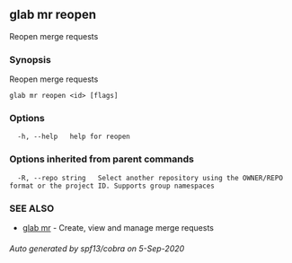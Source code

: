 ## glab mr reopen

Reopen merge requests

### Synopsis

Reopen merge requests

```
glab mr reopen <id> [flags]
```

### Options

```
  -h, --help   help for reopen
```

### Options inherited from parent commands

```
  -R, --repo string   Select another repository using the OWNER/REPO format or the project ID. Supports group namespaces
```

### SEE ALSO

* [glab mr](glab_mr.md)	 - Create, view and manage merge requests

###### Auto generated by spf13/cobra on 5-Sep-2020
